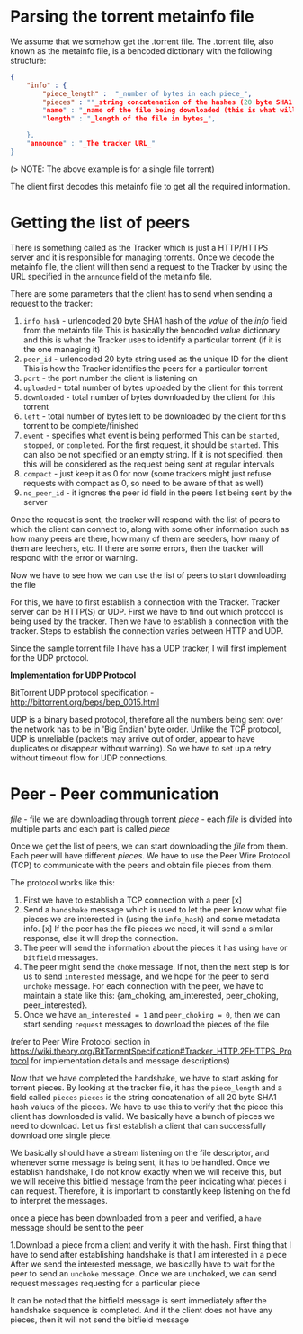 # Parsing the torrent metainfo file

We assume that we somehow get the .torrent file. 
The .torrent file, also known as the metainfo file, is a bencoded dictionary with the following structure:

```json
{
    "info" : {
        "piece_length" :  "_number of bytes in each piece_",
        "pieces" : ""_string concatenation of the hashes (20 byte SHA1 hash) of all pieces_",
        "name" : "_name of the file being downloaded (this is what will be shown as the name of the file after downloading)_",
        "length" : "_length of the file in bytes_",

    },
    "announce" : "_The tracker URL_"
}
```
(> NOTE: The above example is for a single file torrent)

The client first decodes this metainfo file to get all the required information.

# Getting the list of peers

There is something called as the Tracker which is just a HTTP/HTTPS server and it is responsible for managing torrents. Once we decode the metainfo file, the 
client will then send a request to the Tracker by using the URL specified in the `announce` field of the metainfo file. 

There are some parameters that the client has to send when sending a request to the tracker:
1. `info_hash` - urlencoded 20 byte SHA1 hash of the _value_ of the _info_ field from the metainfo file 
    This is basically the bencoded _value_ dictionary and this is what the Tracker uses to identify a particular torrent (if it is the one managing it)
2. `peer_id` - urlencoded 20 byte string used as the unique ID for the client
    This is how the Tracker identifies the peers for a particular torrent
3. `port` - the port number the client is listening on
4. `uploaded` - total number of bytes uploaded by the client for this torrent
5. `downloaded` - total number of bytes downloaded by the client for this torrent
6. `left` - total number of bytes left to be downloaded by the client for this torrent to be complete/finished
7. `event` - specifies what event is being performed
    This can be `started`, `stopped`, or `completed`. For the first request, it should be `started`. This can also be not specified or an empty string. If it is not specified,
    then this will be considered as the request being sent at regular intervals 
8. `compact` - just keep it as 0 for now (some trackers might just refuse requests with compact as 0, so need to be aware of that as well)
9. `no_peer_id` - it ignores the peer id field in the peers list being sent by the server

Once the request is sent, the tracker will respond with the list of peers to which the client can connect to, along with some other information such as how many peers are there, 
how many of them are seeders, how many of them are leechers, etc. If there are some errors, then the tracker will respond with the error or warning.

Now we have to see how we can use the list of peers to start downloading the file

For this, we have to first establish a connection with the Tracker. Tracker server can be HTTP(S) or UDP. First we have to find out which protocol is being 
used by the tracker. Then we have to establish a connection with the tracker. Steps to establish the connection varies between HTTP and UDP. 

Since the sample torrent file I have has a UDP tracker, I will first implement for the UDP protocol.

**Implementation for UDP Protocol**

BitTorrent UDP protocol specification - http://bittorrent.org/beps/bep_0015.html

UDP is a binary based protocol, therefore all the numbers being sent over the network has to be in 'Big Endian' byte order.
Unlike the TCP protocol, UDP is unreliable (packets may arrive out of order, appear to have duplicates or disappear without warning). So we have to set
up a retry without timeout flow for UDP connections.

# Peer - Peer communication

_file_ - file we are downloading through torrent
_piece_ - each _file_ is divided into multiple parts and each part is called _piece_

Once we get the list of peers, we can start downloading the _file_ from them. Each peer will have different _pieces_. 
We have to use the Peer Wire Protocol (TCP) to communicate with the peers and obtain file pieces from them. 

The protocol works like this:
1. First we have to establish a TCP connection with a peer [x]
2. Send a `handshake` message which is used to let the peer know what file pieces we are interested in (using the `info_hash`) and some metadata info. [x]
If the peer has the file pieces we need, it will send a similar response, else it will drop the connection.
3. The peer will send the information about the pieces it has using `have` or `bitfield` messages.
4. The peer might send the `choke` message. If not, then the next step is for us to send `interested` message, and we hope for the peer to send `unchoke` message. 
For each connection with the peer, we have to maintain a state like this: {am_choking, am_interested, peer_choking, peer_interested}.
5. Once we have `am_interested = 1` and `peer_choking = 0`, then we can start sending `request` messages to download the pieces of the file

(refer to Peer Wire Protocol section in https://wiki.theory.org/BitTorrentSpecification#Tracker_HTTP.2FHTTPS_Protocol for implementation details and message descriptions)


Now that we have completed the handshake, we have to start asking for torrent pieces. 
By looking at the tracker file, it has the `piece_length` and a field called `pieces`
`pieces` is the string concatenation of all 20 byte SHA1 hash values of the pieces. We have to use this to verify that the 
piece this client has downloaded is valid. 
We basically have a bunch of pieces we need to download. Let us first establish a client that can successfully download one single piece.

We basically should have a stream listening on the file descriptor, and whenever some message is being sent, it has to be handled. 
Once we establish handshake, I do not know exactly when we will receive this, but we will receive this bitfield message from the peer indicating
what pieces i can request.
Therefore, it is important to constantly keep listening on the fd to interpret the messages.

once a piece has been downloaded from a peer and verified, a `have` message should be sent to the peer

1.Download a piece from a client and verify it with the hash.
First thing that I have to send after establishing handshake is that I am interested in a piece
After we send the interested message, we basically have to wait for the peer to send an `unchoke` message.
Once we are unchoked, we can send request messages requesting for a particular piece


It can be noted that the bitfield message is sent immediately after the handshake sequence is completed. And if the client does not have any pieces, then it will
not send the bitfield message
